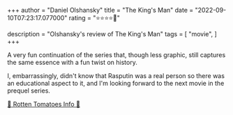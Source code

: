 +++
author = "Daniel Olshansky"
title = "The King's Man"
date = "2022-09-10T07:23:17.077000"
rating = "⭐⭐⭐⭐🌟"

description = "Olshansky's review of The King's Man"
tags = [
    "movie",
]
+++


A very fun continuation of the series that, though less graphic, still captures the same essence with a fun twist on history.

I, embarrassingly, didn't know that Rasputin was a real person so there was an educational aspect to it, and I'm looking forward to the next movie in the prequel series.

[🍅 Rotten Tomatoes Info 🍅](https://www.rottentomatoes.com//m/the_kings_man)